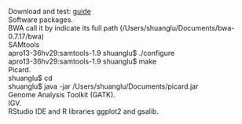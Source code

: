 Download and test: [guide](https://software.broadinstitute.org/gatk/documentation/article.php?id=2899)   
Software packages.   
BWA call it by indicate its full path (/Users/shuanglu/Documents/bwa-0.7.17/bwa)    
SAMtools    
apro13-36hv29:samtools-1.9 shuanglu$ ./configure   
apro13-36hv29:samtools-1.9 shuanglu$ make   
Picard.   
shuanglu$ cd    
shuanglu$ java -jar /Users/shuanglu/Documents/picard.jar   
Genome Analysis Toolkit (GATK).   
IGV.   
RStudio IDE and R libraries ggplot2 and gsalib.   
